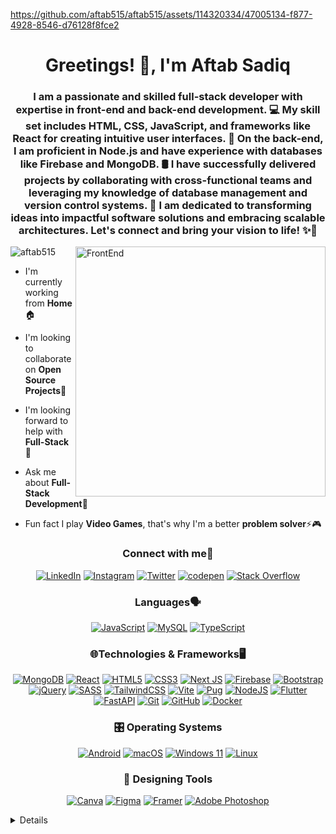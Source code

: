 https://github.com/aftab515/aftab515/assets/114320334/47005134-f877-4928-8546-d76128f8fce2




<h1 align="center">Greetings! 👋, I'm Aftab Sadiq</h1>
<h3 align="center">I am a passionate and skilled full-stack developer with expertise in front-end and back-end development. 💻 My skill set includes HTML, CSS, JavaScript, and frameworks like React for creating intuitive user interfaces. 🎨 On the back-end, I am proficient in Node.js and have experience with databases like Firebase and MongoDB. 🛢️ I have successfully delivered projects by collaborating with cross-functional teams and leveraging my knowledge of database management and version control systems. 🚀 I am dedicated to transforming ideas into impactful software solutions and embracing scalable architectures. Let's connect and bring your vision to life! ✨💪</h3>

<img align="right" alt="FrontEnd" width="400" src="https://globaleducation.s3.ap-south-1.amazonaws.com/globaledu/gif/front-end-development.gif">

<p align="left"> <img src="https://komarev.com/ghpvc/?username=aftab515&label=Profile%20views&color=0e75b6&style=flat" alt="aftab515" /> </p>

- I'm currently working from **Home**🏠

- I'm looking to collaborate on **Open Source Projects**👯

- I'm looking forward to help with **Full-Stack**🤝

- Ask me about **Full-Stack Development**💬

- Fun fact I play **Video Games**, that's why I'm a better **problem solver**⚡🎮


<h3 align="center">Connect with me🤝</h3>
<p align="center">
  <a href="https://linkedin.com/in/aftab-sadiq-alpha0009"><img src="https://img.shields.io/badge/linkedin-%230077B5.svg?style=for-the-badge&logo=linkedin&logoColor=white" alt="LinkedIn"></a> 
<a href="https://www.instagram.com/aftab_sadiq1998/"><img src="https://img.shields.io/badge/Instagram-%23E4405F.svg?style=for-the-badge&logo=Instagram&logoColor=white" alt="Instagram"></a>
<a href="https://twitter.com/AlphaDev01"><img src="https://img.shields.io/badge/Twitter-%231DA1F2.svg?style=for-the-badge&logo=Twitter&logoColor=white" alt="Twitter"></a>
  <a href="https://codepen.io/aftab515"><img src="https://img.shields.io/badge/Codepen-000000?style=for-the-badge&logo=codepen&logoColor=white" alt="codepen"></a>
  <a href="https://stackoverflow.com/users/aftab sadiq"><img src="https://img.shields.io/badge/-Stackoverflow-FE7A16?style=for-the-badge&logo=stack-overflow&logoColor=white" alt="Stack Overflow"></a>
</p>

<h3 align="center">Languages🗣️</h3>
<p align="center">
  <a href="https://github.com/aftab515"><img src="https://img.shields.io/badge/javascript-%23323330.svg?style=for-the-badge&logo=javascript&logoColor=%23F7DF1E" alt="JavaScript"></a>
  <a href="https://github.com/aftab515"><img src="https://img.shields.io/badge/mysql-%2300f.svg?style=for-the-badge&logo=mysql&logoColor=white" alt="MySQL"></a>
  <a href="https://github.com/aftab515"><img src="https://img.shields.io/badge/typescript-%23007ACC.svg?style=for-the-badge&logo=typescript&logoColor=white" alt="TypeScript"></a>
</p>

<h3 align="center">🌐Technologies & Frameworks🖥️</h3>
<p align="center">
<a href="https://github.com/aftab515"><img src="https://img.shields.io/badge/MongoDB-%234ea94b.svg?style=for-the-badge&logo=mongodb&logoColor=white" alt="MongoDB"></a>
<a href="https://github.com/aftab515"><img src="https://img.shields.io/badge/react-%2320232a.svg?style=for-the-badge&logo=react&logoColor=%2361DAFB" alt="React"></a>
<a href="https://github.com/aftab515"><img src="https://img.shields.io/badge/html5-%23E34F26.svg?style=for-the-badge&logo=html5&logoColor=white" alt="HTML5"></a>
<a href="https://github.com/aftab515"><img src="https://img.shields.io/badge/css3-%231572B6.svg?style=for-the-badge&logo=css3&logoColor=white" alt="CSS3"></a>
<a href="https://github.com/aftab515"><img src="https://img.shields.io/badge/Next-black?style=for-the-badge&logo=next.js&logoColor=white" alt="Next JS"></a>
<a href="https://github.com/aftab515"><img src="https://img.shields.io/badge/Firebase-039BE5?style=for-the-badge&logo=Firebase&logoColor=white" alt="Firebase"></a>
<a href="https://github.com/aftab515"><img src="https://img.shields.io/badge/bootstrap-%238511FA.svg?style=for-the-badge&logo=bootstrap&logoColor=white" alt="Bootstrap"></a>
<a href="https://github.com/aftab515"><img src="https://img.shields.io/badge/jquery-%230769AD.svg?style=for-the-badge&logo=jquery&logoColor=white" alt="jQuery"></a>
<a href="https://github.com/aftab515"><img src="https://img.shields.io/badge/SASS-hotpink.svg?style=for-the-badge&logo=SASS&logoColor=white" alt="SASS"></a>
<a href="https://github.com/aftab515"><img src="https://img.shields.io/badge/tailwindcss-%2338B2AC.svg?style=for-the-badge&logo=tailwind-css&logoColor=white" alt="TailwindCSS"></a>
<a href="https://github.com/aftab515"><img src="https://img.shields.io/badge/vite-%23646CFF.svg?style=for-the-badge&logo=vite&logoColor=white" alt="Vite"></a>
<a href="https://github.com/aftab515"><img src="https://img.shields.io/badge/Pug-FFF?style=for-the-badge&logo=pug&logoColor=A86454" alt="Pug"></a>
<a href="https://github.com/aftab515"><img src="https://img.shields.io/badge/node.js-6DA55F?style=for-the-badge&logo=node.js&logoColor=white" alt="NodeJS"></a>
<a href="https://github.com/aftab515"><img src="https://img.shields.io/badge/Flutter-%2302569B.svg?style=for-the-badge&logo=Flutter&logoColor=white" alt="Flutter"></a>
<a href="https://github.com/aftab515"><img src="https://img.shields.io/badge/FastAPI-005571?style=for-the-badge&logo=fastapi" alt="FastAPI"></a>
<a href="https://github.com/aftab515"><img src="https://img.shields.io/badge/git-%23F05033.svg?style=for-the-badge&logo=git&logoColor=white" alt="Git"></a>
<a href="https://github.com/aftab515"><img src="https://img.shields.io/badge/github-%23121011.svg?style=for-the-badge&logo=github&logoColor=white" alt="GitHub"></a>
<a href="https://github.com/aftab515"><img src="https://img.shields.io/badge/docker-%230db7ed.svg?style=for-the-badge&logo=docker&logoColor=white" alt="Docker"></a>
</p>

<h3 align="center">🎛️ Operating Systems</h3>
<p align="center">
<a href="https://github.com/aftab515"><img src="https://img.shields.io/badge/Android-3DDC84?style=for-the-badge&logo=android&logoColor=white" alt="Android"></a>
<a href="https://github.com/aftab515"><img src="https://img.shields.io/badge/mac%20os-000000?style=for-the-badge&logo=macos&logoColor=F0F0F0" alt="macOS"></a>
<a href="https://github.com/aftab515"><img src="https://img.shields.io/badge/Windows%2011-%230079d5.svg?style=for-the-badge&logo=Windows%2011&logoColor=white" alt="Windows 11"></a>
<a href="https://github.com/aftab515"><img src="https://img.shields.io/badge/Linux-FCC624?style=for-the-badge&logo=linux&logoColor=black" alt="Linux"></a>
</p>

<h3 align="center">🎨 Designing Tools</h3>
<p align="center">
<a href="https://github.com/aftab515"><img src="https://img.shields.io/badge/Canva-%2300C4CC.svg?style=for-the-badge&logo=Canva&logoColor=white" alt="Canva" ></a>
<a href="https://github.com/aftab515"><img src="https://img.shields.io/badge/figma-%23F24E1E.svg?style=for-the-badge&logo=figma&logoColor=white" alt="Figma" ></a>
<a href="https://github.com/aftab515"><img src="https://img.shields.io/badge/Framer-black?style=for-the-badge&logo=framer&logoColor=blue" alt="Framer" ></a>
<a href="https://github.com/aftab515"><img src="https://img.shields.io/badge/adobe%20photoshop-%2331A8FF.svg?style=for-the-badge&logo=adobe%20photoshop&logoColor=white" alt="Adobe Photoshop" ></a>
  
</p>
 
<details>
<p align="center">
  <a href="https://github.com/aftab515">
    <img src="http://github-profile-summary-cards.vercel.app/api/cards/profile-details?username=aftab515&theme=transparent" />
  </a>
  <a href="https://github.com/aftab515">
    <img src="https://github-readme-streak-stats.herokuapp.com/?user=aftab515&hide_border=true&card_width=338&theme=transparent" />
  </a>
  <a href="https://github.com/aftab515">
    <img src="http://github-profile-summary-cards.vercel.app/api/cards/stats?username=aftab515&theme=transparent" />
  </a>
  <a href="https://github.com/aftab515">
    <img src="https://github-readme-stats.vercel.app/api/top-langs/?username=aftab515&langs_count=10&exclude_repo=&hide=jupyter%20notebook,vim%20script,cmake,makefile,batchfile,emacs%20lisp,css,html&layout=default&card_width=699&hide_border=true&theme=transparent" />
  </a>
</p>
</details>
